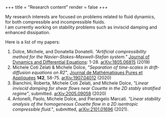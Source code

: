 +++
title = "Research content"
render = false
+++

My research interests are focused on problems related to fluid dynamics,
for both compressible and incompressible fluids.  
I am currently working on stability problems such as inviscid damping
and enhanced dissipation.

Here is a list of my papers:
1. Dolce, Michele, and Donatella Donatelli. *"Artificial compressibility method for the Navier–Stokes–Maxwell–Stefan system."* [Journal of Dynamics and Differential Equations](https://doi.org/10.1007/s10884-019-09808-4): 1-28. [arXiv:1805.06815](https://arxiv.org/abs/1805.06815) (2019)
2. Michele Coti Zelati & Michele Dolce, *"Separation of time-scales in drift-diffusion equations on R2"*, [Journal de Mathématiques Pures et Appliquées](https://doi.org/10.1016/j.matpur.2020.08.001) **142**, 58-75. [arXiv:1907.04012](http://arxiv.org/abs/1907.04012) (2020)
3. Bianchini, Roberta, Michele Coti Zelati, and Michele Dolce, *"Linear inviscid damping for shear flows near Couette in the 2D stably stratified regime"*, submitted. [arXiv:2005.09058](https://arxiv.org/abs/2005.09058) (2020)
4. Antonelli, Paolo, Michele Dolce, and Pierangelo Marcati. *"Linear stability analysis of the homogeneous Couette flow in a 2D isentropic compressible fluid."*, submitted, [arXiv:2101.01696](https://arxiv.org/abs/2101.01696) (2021).
